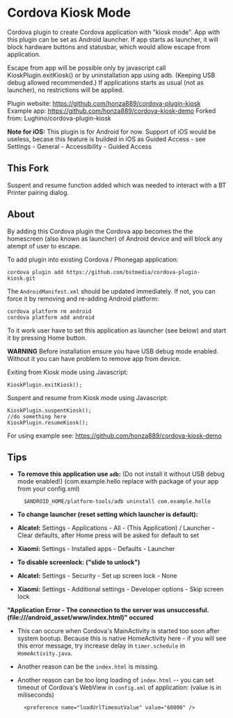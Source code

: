 Cordova Kiosk Mode
==================

Cordova plugin to create Cordova application with "kiosk mode".
App with this plugin can be set as Android launcher.
If app starts as launcher, it will block hardware buttons and statusbar,
which would allow escape from application.

Escape from app will be possible only by javascript call KioskPlugin.exitKiosk()
or by uninstallation app using adb. (Keeping USB debug allowed recommended.)
If applications starts as usual (not as launcher), no restrictions will be applied.

Plugin website: https://github.com/honza889/cordova-plugin-kiosk
Example app: https://github.com/honza889/cordova-kiosk-demo
Forked from: Lughino/cordova-plugin-kiosk


**Note for iOS:** This plugin is for Android for now. Support of iOS would be useless, becase this feature is builded in iOS as Guided Access - see Settings - General - Accessibility - Guided Access

This Fork
-----
Suspent and resume function added which was needed to interact with a  BT Printer pairing dialog.


About
-----

By adding this Cordova plugin the Cordova app becomes the the homescreen (also known as launcher) of Android device and will block any atempt of user to escape.

To add plugin into existing Cordova / Phonegap application:

    cordova plugin add https://github.com/bstmedia/cordova-plugin-kiosk.git

The `AndroidManifest.xml` should be updated immediately. If not, you can force it by removing and re-adding Android platform:

    cordova platform rm android
    cordova platform add android

To it work user have to set this application as launcher (see below) and start it by pressing Home button.

**WARNING** Before installation ensure you have USB debug mode enabled. Without it you can have problem to remove app from device.

Exiting from Kiosk mode using Javascript:

    KioskPlugin.exitKiosk();
    
Suspent and resume from Kiosk mode using Javascript:

    KioskPlugin.suspentKiosk();
    //do something here
    KioskPlugin.resumeKiosk();

For using example see: https://github.com/honza889/cordova-kiosk-demo

Tips
----

* **To remove this application use `adb`:** (Do not install it without USB debug mode enabled!) (com.example.hello replace with package of your app from your config.xml)

        $ANDROID_HOME/platform-tools/adb uninstall com.example.hello

* **To change launcher (reset setting which launcher is default):**
 * **Alcatel:** Settings - Applications - All - (This Application) / Launcher - Clear defaults, after Home press will be asked for default to set
 * **Xiaomi:** Settings - Installed apps - Defaults - Launcher

* **To disable screenlock: ("slide to unlock")**
 * **Alcatel:** Settings - Security - Set up screen lock - None
 * **Xiaomi:** Settings - Additional settings - Developer options - Skip screen lock

**"Application Error - The connection to the server was unsuccessful. (file:///android_asset/www/index.html)" occured**

* This can occure when Cordova's MainActivity is started too soon after system bootup. Because this is native HomeActivity here - if you will see this error message, try increase delay in `timer.schedule` in `HomeActivity.java`.
* Another reason can be the `index.html` is missing.
* Another reason can be too long loading of `index.html` -- you can set timeout of Cordova's WebView in `config.xml` of application: (value is in miliseconds)

        <preference name="loadUrlTimeoutValue" value="60000" />

